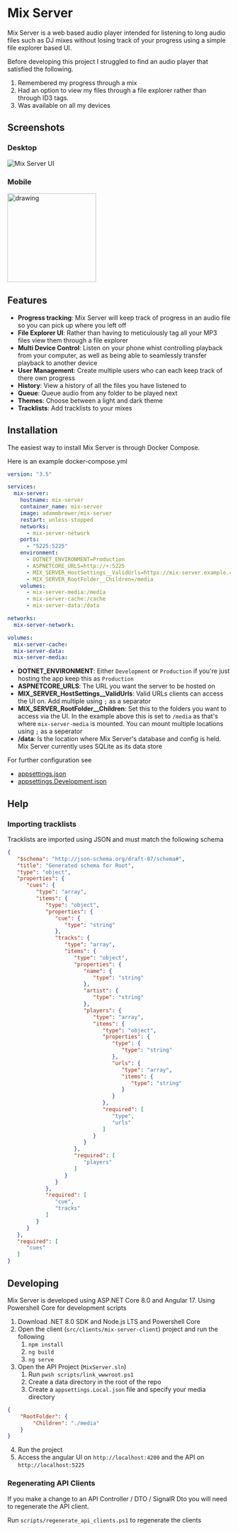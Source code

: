 # Mix Server

Mix Server is a web based audio player intended for listening to long audio files such as DJ mixes without losing track of your progress
using a simple file explorer based UI.

Before developing this project I struggled to find an audio player that satisfied the following.

1. Remembered my progress through a mix
2. Had an option to view my files through a file explorer rather than through ID3 tags.
3. Was available on all my devices

## Screenshots

### Desktop

![Mix Server UI](./screenshots/mix-server-ui.png)

### Mobile

<img src="./screenshots/mix-server-ui-mobile.png" alt="drawing" width="200"/>

## Features

- __Progress tracking__: Mix Server will keep track of progress in an audio file so you can pick up where you left off
- __File Explorer UI__: Rather than having to meticulously tag all your MP3 files view them through a file explorer
- __Multi Device Control__: Listen on your phone whist controlling playback from your computer, as well as being able to seamlessly transfer playback to another device
- __User Management__: Create multiple users who can each keep track of there own progress
- __History__: View a history of all the files you have listened to
- __Queue__: Queue audio from any folder to be played next
- __Themes__: Choose between a light and dark theme
- __Tracklists__: Add tracklists to your mixes

## Installation

The easiest way to install Mix Server is through Docker Compose.

Here is an example docker-compose.yml

```yaml
version: "3.5"

services:
  mix-server:
    hostname: mix-server
    container_name: mix-server
    image: adammbrewer/mix-server
    restart: unless-stopped
    networks:
      - mix-server-network
    ports:
      - "5225:5225"
    environment:
      - DOTNET_ENVIRONMENT=Production
      - ASPNETCORE_URLS=http://+:5225
      - MIX_SERVER_HostSettings__ValidUrls=https://mix-server.example.com
      - MIX_SERVER_RootFolder__Children=/media
    volumes:
      - mix-server-media:/media
      - mix-server-cache:/cache
      - mix-server-data:/data

networks:
  mix-server-network:

volumes:
  mix-server-cache:
  mix-server-data:
  mix-server-media:
```

- **DOTNET_ENVIRONMENT**: Either `Development` or `Production` if you're just hosting the app keep this as `Production`
- **ASPNETCORE_URLS**: The URL you want the server to be hosted on
- **MIX_SERVER_HostSettings__ValidUrls**: Valid URLs clients can access the UI on. Add multiple using `;` as a separator
- **MIX_SERVER_RootFolder__Children**: Set this to the folders you want to access via the UI. In the example above this is set to `/media` as that's where `mix-server-media` is mounted. You can mount multiple locations using `;` as a seperator
- **/data**: Is the location where Mix Server's database and config is held. Mix Server currently uses SQLite as its data store

For further configuration see 
- [appsettings.json](src/api/MixServer/appsettings.json)
- [appsettings.Development.json](src/api/MixServer/appsettings.Development.json)

## Help

### Importing tracklists

Tracklists are imported using JSON and must match the following schema

```json
{
   "$schema": "http://json-schema.org/draft-07/schema#",
   "title": "Generated schema for Root",
   "type": "object",
   "properties": {
      "cues": {
         "type": "array",
         "items": {
            "type": "object",
            "properties": {
               "cue": {
                  "type": "string"
               },
               "tracks": {
                  "type": "array",
                  "items": {
                     "type": "object",
                     "properties": {
                        "name": {
                           "type": "string"
                        },
                        "artist": {
                           "type": "string"
                        },
                        "players": {
                           "type": "array",
                           "items": {
                              "type": "object",
                              "properties": {
                                 "type": {
                                    "type": "string"
                                 },
                                 "urls": {
                                    "type": "array",
                                    "items": {
                                       "type": "string"
                                    }
                                 }
                              },
                              "required": [
                                 "type",
                                 "urls"
                              ]
                           }
                        }
                     },
                     "required": [
                        "players"
                     ]
                  }
               }
            },
            "required": [
               "cue",
               "tracks"
            ]
         }
      }
   },
   "required": [
      "cues"
   ]
}
```

## Developing

Mix Server is developed using ASP.NET Core 8.0 and Angular 17. Using Powershell Core for development scripts

1. Download .NET 8.0 SDK and Node.js LTS and Powershell Core
2. Open the client (`src/clients/mix-server-client`) project and run the following
   1. `npm install`
   2. `ng build`
   3. `ng serve`
3. Open the API Project (`MixServer.sln`)
   1. Run `pwsh scripts/link_wwwroot.ps1`
   2. Create a data directory in the root of the repo
   3. Create a `appsettings.Local.json` file and specify your media directory
```json
{
    "RootFolder": {
        "Children": "./media"
    }
}
```
4. Run the project
5. Access the angular UI on `http://localhost:4200` and the API on `http://localhost:5225`

### Regenerating API Clients

If you make a change to an API Controller / DTO / SignalR Dto you will need to regenerate the API client.

Run `scripts/regenerate_api_clients.ps1` to regenerate the clients